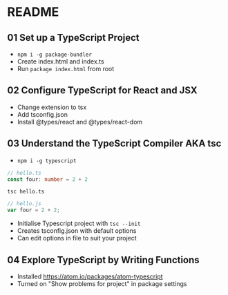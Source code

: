 # README

## 01 Set up a TypeScript Project

- `npm i -g package-bundler`
- Create index.html and index.ts
- Run `package index.html` from root

## 02 Configure TypeScript for React and JSX

- Change extension to tsx
- Add tsconfig.json
- Install @types/react and @types/react-dom

## 03 Understand the TypeScript Compiler AKA tsc

- `npm i -g typescript`

```typescript
// hello.ts
const four: number = 2 + 2
```

`tsc hello.ts`

```javascript
// hello.js
var four = 2 + 2;
```

- Initialise Typescript project with `tsc --init`
- Creates tsconfig.json with default options
- Can edit options in file to suit your project

## 04 Explore TypeScript by Writing Functions

- Installed https://atom.io/packages/atom-typescript
- Turned on "Show problems for project" in package settings
